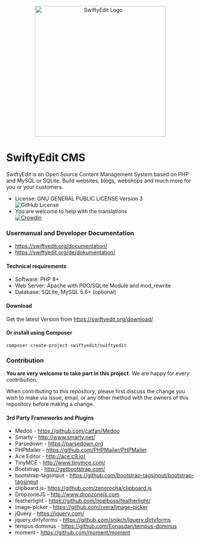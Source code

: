 <p align="center">
<img src="https://user-images.githubusercontent.com/5982156/211496033-fc3d3fb3-123b-46cf-b100-05a7e0372922.svg" width="350" alt="SwiftyEdit Logo">
</p>

# SwiftyEdit CMS

SwiftyEdit is an Open Source Content Management System based on PHP and MySQL or SQLite. 
Build websites, blogs, webshops and much more for you or your customers.

+ License: GNU GENERAL PUBLIC LICENSE Version 3<br>
![GitHub License](https://img.shields.io/github/license/SwiftyEdit/SwiftyEdit)
+ You are welcome to help with the translations<br>
[![Crowdin](https://badges.crowdin.net/swiftyedit/localized.svg)](https://crowdin.com/project/swiftyedit)


### Usermanual and Developer Documentation

* https://swiftyedit.org/documentation/
* https://swiftyedit.org/de/dokumentation/

#### Technical requirements

+ Software: PHP 8+
+ Web Server: Apache with PDO/SQLite Module and mod_rewrite
+ Database: SQLite, MySQL 5.6+ (optional)

#### Download

Get the latest Version from https://swiftyedit.org/download/

#### Or install using Composer
```
composer create-project swiftyedit/swiftyedit
```

### Contribution

__You are very welcome to take part in this project.__ We are happy for every contribution.

When contributing to this repository, please first discuss the change you wish to make via issue, email, or any other method with the owners of this repository before making a change.


#### 3rd Party Frameworks and Plugins

+ Medoo - https://github.com/catfan/Medoo
+ Smarty - http://www.smarty.net/
+ Parsedown - https://parsedown.org
+ PHPMailer - https://github.com/PHPMailer/PHPMailer
+ Ace Editor - http://ace.c9.io/
+ TinyMCE - http://www.tinymce.com/
+ Bootstrap - http://getbootstrap.com/
+ bootstrap-tagsinput - https://github.com/bootstrap-tagsinput/bootstrap-tagsinput
+ clipboard.js- https://github.com/zenorocha/clipboard.js
+ DropzoneJS - http://www.dropzonejs.com
+ featherlight - https://github.com/noelboss/featherlight/
+ image-picker - https://github.com/rvera/image-picker
+ jQuery - https://jquery.com/
+ jquery.dirtyforms - https://github.com/snikch/jquery.dirtyforms
+ tempus dominus - https://github.com/Eonasdan/tempus-dominus
+ moment - https://github.com/moment/moment
